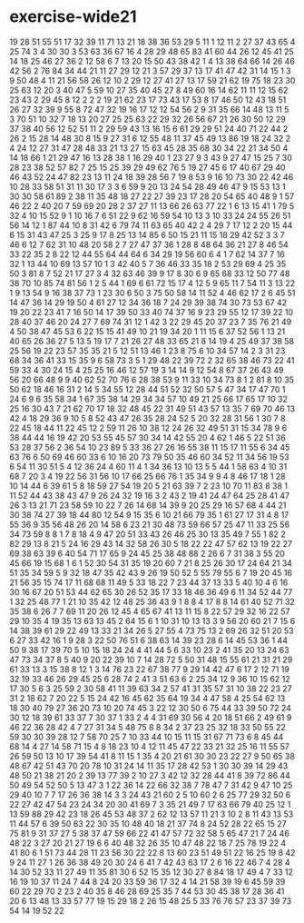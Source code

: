 # exercise-wide21
19
28
51
55
51
17
32
39
11
71
13
21
18
38
36
53
29
5
11
1
12
11
2
27
37
43
65
4
25
74
3
4
30
30
3
53
63
36
67
16
4
28
29
48
65
83
41
60
44
26
12
45
41
25
14
18
25
46
27
36
2
12
58
6
7
13
20
15
50
43
38
42
1
4
13
38
64
66
14
26
46
42
56
2
76
84
34
44
21
11
27
29
12
21
3
57
29
37
13
17
41
47
42
31
14
15
1
3
9
50
48
4
11
21
56
58
26
12
10
2
29
12
27
41
27
13
17
59
21
62
19
75
18
23
30
25
63
12
20
3
40
47
5
59
10
27
35
40
45
27
8
49
60
16
14
62
11
11
12
15
62
23
43
2
29
45
8
12
2
2
2
19
21
62
23
17
73
43
17
53
8
17
46
50
12
43
18
51
26
27
32
39
9
55
8
72
47
32
19
16
17
12
12
54
56
2
9
31
35
66
14
48
13
11
5
3
70
51
10
32
7
18
13
20
27
25
25
63
22
29
32
26
56
67
21
26
30
50
12
29
37
38
40
56
12
52
51
11
2
29
59
43
13
16
15
6
61
29
29
51
24
40
71
22
44
2
26
2
15
28
14
48
30
8
15
9
27
31
6
12
55
48
11
37
45
49
13
86
19
18
24
32
2
4
24
12
27
31
47
28
48
33
21
13
27
15
63
45
28
35
68
30
34
22
21
34
50
4
14
18
66
1
21
29
47
16
13
28
38
1
16
29
40
1
23
27
9
3
43
9
27
47
15
25
7
30
28
23
38
52
57
82
7
25
15
25
39
29
49
62
76
5
19
27
45
6
17
40
67
29
40
46
43
52
24
47
82
23
13
11
24
18
39
28
56
7
19
8
53
9
16
10
73
30
22
42
46
10
28
33
58
51
31
11
30
17
3
3
6
59
9
20
13
24
54
28
49
46
47
9
15
53
13
1
30
30
58
61
89
2
38
11
35
48
18
27
22
27
39
23
17
28
20
54
65
40
48
9
1
57
46
22
2
40
20
7
59
69
20
28
2
37
27
11
13
66
26
63
77
22
1
6
13
15
41
1
79
5
32
4
10
15
52
9
1
10
16
7
6
51
22
9
62
16
59
54
10
13
3
10
33
24
24
55
26
51
56
14
12
1
87
44
10
8
31
42
6
79
74
11
63
65
40
42
2
4
29
7
17
12
2
20
15
44
6
15
31
43
47
25
3
25
9
17
8
25
13
14
85
6
50
15
21
11
15
18
29
42
52
3
3
7
46
6
12
7
62
31
10
48
20
58
2
7
27
47
37
36
1
28
8
48
64
36
21
27
8
46
54
33
22
35
2
8
22
12
44
55
64
44
64
6
34
29
19
56
60
6
4
1
7
62
14
37
7
16
32
1
13
44
10
69
13
57
10
1
3
42
40
5
7
36
46
33
35
18
2
53
29
69
4
25
35
50
3
81
8
7
52
21
17
27
3
4
32
63
46
39
9
17
8
30
6
9
65
68
33
12
50
77
48
38
70
10
85
74
81
56
1
2
5
44
1
69
6
61
72
15
17
4
12
5
9
65
11
7
54
11
3
13
22
1
9
13
54
9
16
38
37
73
1
23
30
6
50
3
75
50
58
14
11
52
4
46
62
17
2
6
45
51
14
47
36
14
29
19
50
4
61
27
12
34
36
18
7
24
29
39
38
74
30
73
53
67
42
19
20
22
23
41
7
16
50
14
17
39
50
33
40
74
37
16
9
23
29
55
12
17
39
22
10
28
40
37
46
20
24
27
7
69
74
31
12
1
42
3
22
29
45
20
37
23
7
35
76
21
49
4
50
38
47
45
53
6
22
15
15
41
49
10
21
19
34
20
1
11
15
6
37
52
56
1
13
21
40
65
26
36
27
5
13
5
19
17
7
21
26
27
48
33
65
21
8
14
19
4
25
49
37
38
58
25
56
19
22
23
57
35
35
21
5
12
51
13
46
1
23
8
75
6
10
34
57
14
2
3
31
23
68
34
36
41
33
15
35
9
6
58
73
3
5
1
29
48
22
39
72
2
32
65
38
46
73
22
41
59
33
4
30
24
15
4
25
25
16
46
12
57
19
3
14
14
9
12
54
8
67
37
26
43
49
56
20
66
48
9
9
40
62
52
70
76
6
28
38
53
9
11
33
10
34
73
8
1
2
81
8
10
35
50
62
18
46
16
31
2
14
5
34
55
12
28
44
51
52
32
50
57
5
47
34
17
47
70
1
24
6
9
6
35
58
34
1
67
35
38
14
29
34
34
57
10
49
21
25
66
17
65
17
10
32
25
16
30
43
7
21
62
70
17
18
32
48
45
22
31
49
51
43
57
13
35
7
69
70
46
13
42
4
18
29
36
9
10
5
8
52
43
47
26
35
28
24
52
5
20
32
28
31
56
1
30
7
8
22
45
18
44
11
22
45
12
2
59
11
26
10
38
12
24
26
32
49
51
31
15
34
78
9
6
38
44
44
16
19
42
20
53
55
45
57
30
34
14
42
55
20
4
62
1
46
5
22
51
36
53
28
37
56
2
36
54
10
23
89
5
33
36
27
26
16
55
38
11
15
17
11
55
6
34
45
63
76
6
50
69
46
60
33
6
10
16
20
73
79
50
35
46
60
34
52
11
34
56
19
53
6
54
11
30
51
5
4
12
36
24
4
60
11
4
1
34
36
13
10
13
5
5
44
1
58
63
4
10
31
68
7
20
3
4
19
22
56
31
56
10
17
66
25
66
76
1
35
34
9
9
4
8
46
17
18
1
28
10
14
44
6
39
61
5
8
18
59
27
54
19
20
5
21
63
39
7
2
23
10
70
11
83
8
38
1
11
52
44
43
38
43
47
9
26
24
32
19
16
3
2
43
2
19
41
24
47
64
25
28
41
47
26
3
13
21
71
23
58
59
10
22
7
26
14
68
14
39
9
20
25
29
16
57
68
4
44
21
30
38
74
27
39
18
44
80
12
54
9
15
35
6
10
21
66
79
35
1
61
27
17
31
4
8
17
55
36
9
35
56
48
26
20
14
58
6
23
21
30
48
73
59
66
57
25
47
11
33
25
56
34
73
59
8
8
1
7
8
18
4
9
47
20
51
33
43
26
46
25
30
13
35
49
7
55
1
82
2
82
29
13
8
21
5
24
16
29
43
14
32
58
26
30
5
18
22
22
47
57
62
13
19
22
27
69
38
63
39
6
40
54
71
17
65
9
24
45
25
38
48
88
2
26
6
7
31
38
3
55
20
45
66
19
15
68
1
6
1
52
30
54
31
35
19
20
60
7
21
8
25
26
30
17
24
64
21
34
51
35
34
59
5
9
32
18
47
35
42
43
9
26
19
50
52
5
55
79
55
6
7
19
20
45
16
21
56
35
15
74
17
11
68
68
11
49
5
33
18
22
7
23
44
37
13
33
5
40
10
4
6
16
30
16
67
20
51
53
44
62
65
30
26
52
35
17
33
18
46
36
49
6
11
34
52
44
77
1
32
25
48
77
1
21
10
35
42
12
48
25
36
43
9
1
8
8
4
17
8
8
14
61
40
52
71
32
35
38
6
26
7
7
69
11
20
26
12
45
4
65
67
41
13
11
15
8
22
57
29
32
16
22
57
29
10
35
4
19
35
13
63
13
45
2
64
15
6
1
10
31
10
13
13
3
9
56
20
60
21
7
15
6
14
38
39
61
29
22
49
13
33
21
34
26
5
27
55
4
73
75
13
2
69
26
32
51
20
53
6
27
33
42
16
1
9
28
3
22
50
76
51
6
38
63
14
39
23
28
6
14
45
53
36
1
44
50
9
38
17
39
70
5
10
15
18
24
24
4
41
44
5
6
33
10
23
2
41
35
20
13
24
63
47
73
34
37
8
5
40
9
20
22
39
10
7
14
28
72
5
50
31
48
15
55
61
21
31
21
29
61
33
13
3
15
38
8
12
1
3
14
76
23
22
67
38
77
9
29
14
42
47
6
17
2
12
71
19
32
19
33
46
26
29
45
25
6
28
74
2
41
3
51
63
6
2
25
34
12
9
36
10
15
62
12
17
30
5
6
3
25
59
2
30
58
41
11
39
63
34
2
57
41
31
35
57
31
10
38
22
23
27
31
2
18
62
7
20
22
5
15
24
42
16
45
62
35
64
19
34
4
47
58
4
25
54
62
13
18
30
40
79
27
36
20
73
10
20
74
45
3
22
12
30
50
6
75
44
33
39
50
72
24
30
12
18
39
61
33
37
7
30
37
1
33
2
4
4
31
69
30
56
4
20
18
51
66
2
49
61
9
46
22
36
28
42
4
7
27
31
34
5
48
75
8
8
34
2
37
23
25
32
18
33
50
55
22
59
30
30
39
28
12
7
58
70
25
7
10
33
44
10
15
11
15
31
67
71
73
6
8
45
44
68
14
4
27
14
58
71
15
4
8
18
23
10
4
12
11
45
47
22
33
21
32
25
16
11
55
57
26
59
50
13
10
17
39
54
41
8
11
15
1
35
4
20
21
61
30
30
23
22
27
9
50
65
38
48
67
42
51
43
70
20
78
10
31
24
14
11
35
17
28
42
53
1
30
30
39
14
29
43
48
50
21
38
21
20
2
39
13
77
39
2
10
27
3
42
12
32
28
44
41
8
39
72
86
44
50
49
54
52
50
5
13
47
3
1
22
36
14
22
66
32
38
7
78
47
7
31
42
9
47
10
25
29
40
10
7
7
17
26
36
38
14
3
3
24
43
21
60
2
5
10
60
2
6
25
77
29
32
50
6
22
27
42
47
54
23
24
34
20
30
41
69
7
3
35
21
49
7
17
63
66
79
40
25
12
1
13
59
88
29
42
23
18
26
45
53
48
37
2
62
12
13
57
11
21
3
10
2
8
11
43
13
53
11
44
57
6
39
50
63
22
30
35
10
48
40
18
21
37
74
8
24
52
28
22
65
15
27
75
81
9
31
37
27
5
38
37
47
59
66
22
41
47
57
72
32
58
5
65
47
21
7
24
46
48
22
3
27
20
21
27
19
6
6
40
48
32
26
35
10
47
48
22
18
7
25
78
19
22
4
41
80
6
1
51
73
44
28
11
23
56
30
22
22
8
13
60
23
51
49
51
22
16
25
19
8
42
9
24
11
27
1
26
36
38
49
20
30
24
6
41
7
42
43
63
17
2
6
16
22
46
7
4
28
4
14
30
52
33
11
27
49
11
35
81
30
6
52
15
35
12
30
27
8
84
18
17
49
4
7
33
12
16
19
10
37
11
24
7
44
8
24
20
33
59
36
17
32
4
14
21
58
39
19
6
45
59
39
60
22
29
70
2
23
2
40
35
8
46
28
69
25
35
7
44
53
30
45
38
17
28
36
41
20
6
13
48
13
33
57
77
19
15
29
18
2
26
15
48
25
5
33
76
76
57
23
37
39
73
54
14
19
52
22
